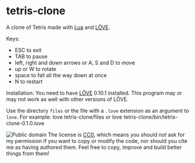 # tetris-clone
A clone of Tetris made with [Lua](http://www.lua.org/) and [LÖVE](https://love2d.org/).

Keys:
* ESC to exit
* TAB to pause
* left, right and down arrows or A, S and D to move
* up or W to rotate
* space to fall all the way down at once
* N to restart

Installation:
You need to have [LÖVE](https://love2d.org/) 0.10.1 installed. This program may or may not work as well with other versions of LÖVE.

Use the directory `files` or the file with a `.love` extension as an argument to `love`. For example:
    love tetris-clone/files
or
    love tetris-clone/bin/tetris-clone-0.1.0.love

![Public domain](http://i.creativecommons.org/p/zero/1.0/88x31.png)
The license is [CC0](http://creativecommons.org/publicdomain/zero/1.0/), which means you should _not_ ask for my permission if you want to copy or modify the code, nor should you cite me as having authored them. Feel free to copy, improve and build better things from them!
